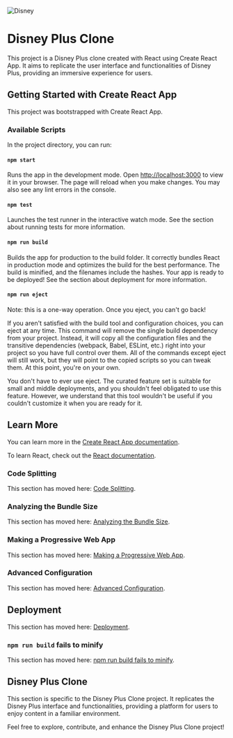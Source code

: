 ![Disney](https://github.com/Shounak2003/disney-plus-clone/assets/93007487/159cdcea-544b-4a7d-ab87-911b84f70347)

# Disney Plus Clone

This project is a Disney Plus clone created with React using Create React App. It aims to replicate the user interface and functionalities of Disney Plus, providing an immersive experience for users.

## Getting Started with Create React App

This project was bootstrapped with Create React App.

### Available Scripts

In the project directory, you can run:

#### `npm start`

Runs the app in the development mode.
Open [http://localhost:3000](http://localhost:3000) to view it in your browser.
The page will reload when you make changes.
You may also see any lint errors in the console.

#### `npm test`

Launches the test runner in the interactive watch mode. See the section about running tests for more information.

#### `npm run build`

Builds the app for production to the build folder.
It correctly bundles React in production mode and optimizes the build for the best performance.
The build is minified, and the filenames include the hashes. Your app is ready to be deployed! See the section about deployment for more information.

#### `npm run eject`

Note: this is a one-way operation. Once you eject, you can't go back!

If you aren't satisfied with the build tool and configuration choices, you can eject at any time. This command will remove the single build dependency from your project.
Instead, it will copy all the configuration files and the transitive dependencies (webpack, Babel, ESLint, etc.) right into your project so you have full control over them. All of the commands except eject will still work, but they will point to the copied scripts so you can tweak them. At this point, you're on your own.

You don't have to ever use eject. The curated feature set is suitable for small and middle deployments, and you shouldn't feel obligated to use this feature. However, we understand that this tool wouldn't be useful if you couldn't customize it when you are ready for it.

## Learn More

You can learn more in the [Create React App documentation](https://create-react-app.dev/).

To learn React, check out the [React documentation](https://reactjs.org/).

### Code Splitting

This section has moved here: [Code Splitting](https://facebook.github.io/create-react-app/docs/code-splitting).

### Analyzing the Bundle Size

This section has moved here: [Analyzing the Bundle Size](https://facebook.github.io/create-react-app/docs/analyzing-the-bundle-size).

### Making a Progressive Web App

This section has moved here: [Making a Progressive Web App](https://facebook.github.io/create-react-app/docs/making-a-progressive-web-app).

### Advanced Configuration

This section has moved here: [Advanced Configuration](https://facebook.github.io/create-react-app/docs/advanced-configuration).

## Deployment

This section has moved here: [Deployment](https://facebook.github.io/create-react-app/docs/deployment).

### `npm run build` fails to minify

This section has moved here: [npm run build fails to minify](https://facebook.github.io/create-react-app/docs/troubleshooting#npm-run-build-fails-to-minify).

## Disney Plus Clone

This section is specific to the Disney Plus Clone project. It replicates the Disney Plus interface and functionalities, providing a platform for users to enjoy content in a familiar environment.

Feel free to explore, contribute, and enhance the Disney Plus Clone project!
